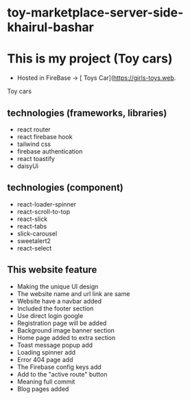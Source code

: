 # toy-marketplace-server-side-khairul-bashar

# This is my project (Toy cars)

- Hosted in FireBase -> [ Toys Car](https://girls-toys.web.

Toy cars

## technologies (frameworks, libraries)

- react router
- react firebase hook
- tailwind css
- firebase authentication
- react toastify
- daisyUi

## technologies (component)

- react-loader-spinner
- react-scroll-to-top
- react-slick
- react-tabs
- slick-carousel
- sweetalert2
- react-select

## This website feature

- Making the unique UI design
- The website name and url link are same
- Website have a navbar added
- Included the footer section
- Use direct login google
- Registration page will be added
- Background image banner section
- Home page added to extra section
- Toast message popup add
- Loading spinner add
- Error 404 page add
- The Firebase config keys add
- Add to the "active route" button
- Meaning full commit
- Blog pages added
